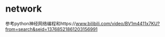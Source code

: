 # network
 参考python神经网络编程和https://www.bilibili.com/video/BV1m4411x7KU?from=search&seid=13768521861203156991
